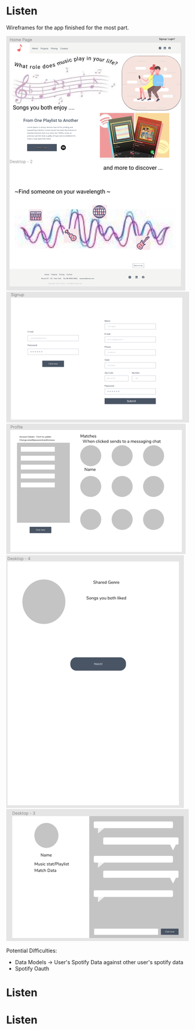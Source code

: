 # Listen

Wireframes for the app finished for the most part.

![Home Page](https://raw.githubusercontent.com/janejiunkim/Listen/main/images/home.png)
![Signup Page](https://raw.githubusercontent.com/janejiunkim/Listen/main/images/signup.png)
![Match Page](https://raw.githubusercontent.com/janejiunkim/Listen/main/images/matches.png)
![User Page](https://raw.githubusercontent.com/janejiunkim/Listen/main/images/user.png)
![Chat Page](https://raw.githubusercontent.com/janejiunkim/Listen/main/images/chat.png)

Potential Difficulties:
- Data Models -> User's Spotify Data against other user's spotify data
- Spotify Oauth
# Listen
# Listen

